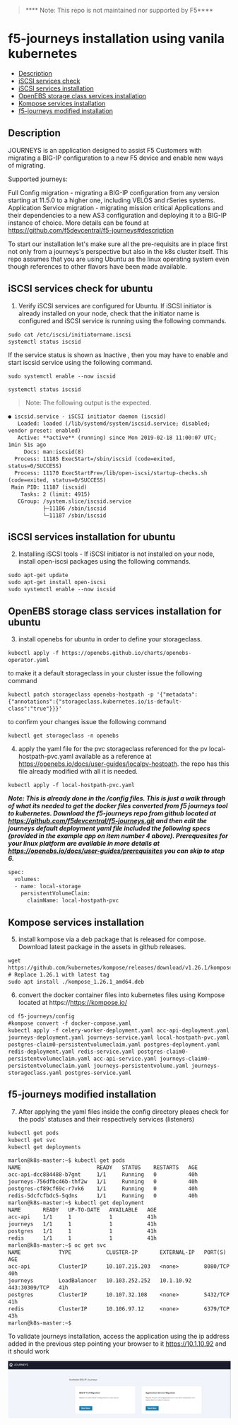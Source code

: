 > **** Note: This repo is not maintained nor supported by F5**** 

# f5-journeys installation using vanila kubernetes 

- [Description](#description)
- [iSCSI services check](#iscsi-services-check-for-ubuntu)
- [iSCSI services installation](#iscsi-services-installation-for-ubuntu)
- [OpenEBS storage class services installation](#openebs-storage-class-services-installation-for-ubuntu)
- [Kompose services installation](#kompose-services-installation-for-ubuntu)
- [f5-journeys modified installation](#f5-journeys-modified-installation)


## Description
JOURNEYS is an application designed to assist F5 Customers with migrating a BIG-IP configuration to a new F5 device and enable new ways of migrating.

Supported journeys:

Full Config migration - migrating a BIG-IP configuration from any version starting at 11.5.0 to a higher one, including VELOS and rSeries systems.
Application Service migration - migrating mission critical Applications and their dependencies to a new AS3 configuration and deploying it to a BIG-IP instance of choice. More details can be found at https://github.com/f5devcentral/f5-journeys#description

To start our installation let's make sure all the pre-requisits are in place first not only from a journeys's perspective but also in the k8s cluster itself. This repo assumes that you are using Ubuntu as the linux operating system even though references to other flavors have been made available.

## iSCSI services check for ubuntu

1) Verify iSCSI services are configured for Ubuntu. If iSCSI initiator is already installed on your node, check that the initiator name is configured and iSCSI service is running using the following commands.

```
sudo cat /etc/iscsi/initiatorname.iscsi
systemctl status iscsid 
```

If the service status is shown as Inactive , then you may have to enable and start iscsid service using the following command.

```
sudo systemctl enable --now iscsid
```
```
systemctl status iscsid
```
> Note: The following output is the expected.
```
● iscsid.service - iSCSI initiator daemon (iscsid)
   Loaded: loaded (/lib/systemd/system/iscsid.service; disabled; vendor preset: enabled)
   Active: **active** (running) since Mon 2019-02-18 11:00:07 UTC; 1min 51s ago
     Docs: man:iscsid(8)
  Process: 11185 ExecStart=/sbin/iscsid (code=exited, status=0/SUCCESS)
  Process: 11170 ExecStartPre=/lib/open-iscsi/startup-checks.sh (code=exited, status=0/SUCCESS)
 Main PID: 11187 (iscsid)
    Tasks: 2 (limit: 4915)
   CGroup: /system.slice/iscsid.service
           ├─11186 /sbin/iscsid
           └─11187 /sbin/iscsid
```

## iSCSI services installation for ubuntu
2) Installing iSCSI tools - If iSCSI initiator is not installed on your node, install open-iscsi packages using the following commands.

```
sudo apt-get update
sudo apt-get install open-iscsi
sudo systemctl enable --now iscsid
```

## OpenEBS storage class services installation for ubuntu
3) install openebs for ubuntu in order to define your storageclass. 

```
kubectl apply -f https://openebs.github.io/charts/openebs-operator.yaml
```

   to make it a default storageclass in your cluster issue the following command

```
kubectl patch storageclass openebs-hostpath -p '{"metadata": {"annotations":{"storageclass.kubernetes.io/is-default-class":"true"}}}'
```

   to confirm your changes issue the following command 

```
kubectl get storageclass -n openebs
```

4) apply the yaml file for the pvc storageclass referenced for the pv local-hostpath-pvc.yaml available as a reference at https://openebs.io/docs/user-guides/localpv-hostpath. the repo has this file already modified with all it is needed.

```
kubectl apply -f local-hostpath-pvc.yaml
```

***Note: This is already done in the /config files. This is just a walk through of what its needed to get the docker files converted from f5 journeys tool to kubernetes. Download the f5-journeys repo from github located at https://github.com/f5devcentral/f5-journeys.git and then edit the journeys default deployment yaml file included the following specs (provided in the example app on item number 4 above). Prerequesites for your linux platform are available in more details at https://openebs.io/docs/user-guides/prerequisites you can skip to step 6.***

```
spec:
  volumes:
  - name: local-storage
    persistentVolumeClaim:
      claimName: local-hostpath-pvc
```

## Kompose services installation
5) install kompose via a deb package that is released for compose. Download latest package in the assets in github releases.

```
wget https://github.com/kubernetes/kompose/releases/download/v1.26.1/kompose_1.26.1_amd64.deb # Replace 1.26.1 with latest tag
sudo apt install ./kompose_1.26.1_amd64.deb
```

6) convert the docker container files into kubernetes files using Kompose located at https://https://kompose.io/ 

```
cd f5-journeys/config
#kompose convert -f docker-compose.yaml
kubectl apply -f celery-worker-deployment.yaml acc-api-deployment.yaml journeys-deployment.yaml journeys-service.yaml local-hostpath-pvc.yaml postgres-claim0-persistentvolumeclaim.yaml postgres-deployment.yaml redis-deployment.yaml redis-service.yaml postgres-claim0-persistentvolumeclaim.yaml acc-api-service.yaml journeys-claim0-persistentvolumeclaim.yaml journeys-persistentvolume.yaml journeys-storageclass.yaml postgres-service.yaml
```




## f5-journeys modified installation 
7) After applying the yaml files inside the config directory pleaes check for the pods' statuses and their respectively services (listeners)
```
kubectl get pods
kubectl get svc
kubectl get deployments
```

```
marlon@k8s-master:~$ kubectl get pods
NAME                        READY   STATUS    RESTARTS   AGE
acc-api-dcc884488-b7gnt     1/1     Running   0          40h
journeys-756dfbc46b-thf2w   1/1     Running   0          40h
postgres-cf89cf69c-r7vk6    1/1     Running   0          40h
redis-5dcfcfbdc5-5qdns      1/1     Running   0          40h
marlon@k8s-master:~$ kubectl get deployment
NAME       READY   UP-TO-DATE   AVAILABLE   AGE
acc-api    1/1     1            1           41h
journeys   1/1     1            1           41h
postgres   1/1     1            1           41h
redis      1/1     1            1           41h
marlon@k8s-master:~$ oc get svc
NAME            TYPE           CLUSTER-IP       EXTERNAL-IP   PORT(S)         AGE
acc-api         ClusterIP      10.107.215.203   <none>        8080/TCP        40h
journeys        LoadBalancer   10.103.252.252   10.1.10.92    443:30309/TCP   41h
postgres        ClusterIP      10.107.32.108    <none>        5432/TCP        41h
redis           ClusterIP      10.106.97.12     <none>        6379/TCP        43h
marlon@k8s-master:~$
```
To validate journeys installation, access the application using the ip address added in the previous step pointing your browser to it https://10.1.10.92 and it should work 

![Journeys](./journeys.png)
